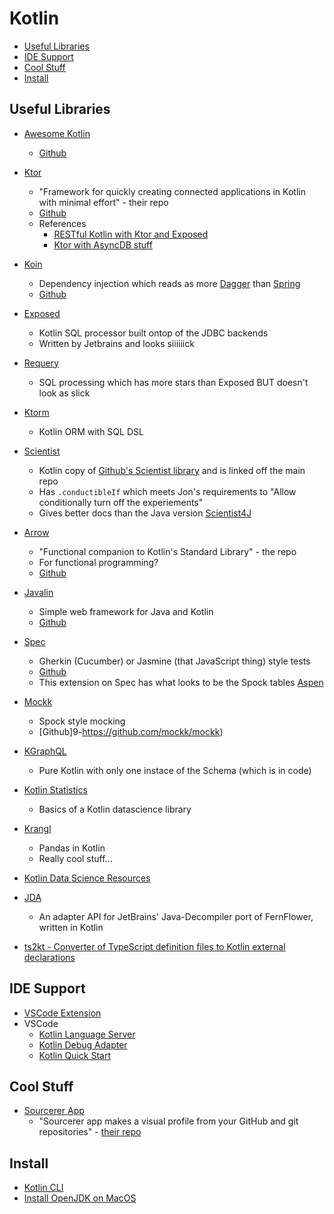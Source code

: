 # Kotlin

<!-- TOC depthFrom:2 -->

- [Useful Libraries](#useful-libraries)
- [IDE Support](#ide-support)
- [Cool Stuff](#cool-stuff)
- [Install](#install)

<!-- /TOC -->

## Useful Libraries

- [Awesome Kotlin](https://kotlin.link/)
    - [Github](https://github.com/KotlinBy/awesome-kotlin)

- [Ktor](https://ktor.io/)
    - "Framework for quickly creating connected applications in Kotlin with minimal effort" - their repo
    - [Github](https://github.com/ktorio/ktor)
    - References
        - [RESTful Kotlin with Ktor and Exposed](https://ryanharrison.co.uk/2018/04/14/kotlin-ktor-exposed-starter.html)
        - [Ktor with AsyncDB stuff](https://github.com/TechEmpower/FrameworkBenchmarks/tree/master/frameworks/Kotlin/ktor)
- [Koin](https://insert-koin.io/)
    - Dependency injection which reads as more [Dagger](https://google.github.io/dagger/) than [Spring](https://spring.io/)
    - [Github](https://github.com/InsertKoinIO/koin)
- [Exposed](https://github.com/jetbrains/Exposed)
    - Kotlin SQL processor built ontop of the JDBC backends
    - Written by Jetbrains and looks siiiiiick
- [Requery](https://github.com/requery/requery)
    - SQL processing which has more stars than Exposed BUT doesn't look as slick
- [Ktorm](https://ktorm.liuwj.me/)
    - Kotlin ORM with SQL DSL
- [Scientist](https://github.com/spoptchev/scientist)
    - Kotlin copy of [Github's Scientist library](https://github.com/github/scientist) and is linked off the main repo
    - Has `.conductibleIf` which meets Jon's requirements to "Allow conditionally turn off the experiements"
    - Gives better docs than the Java version [Scientist4J](https://github.com/rawls238/Scientist4J)

- [Arrow](https://arrow-kt.io/)
    - "Functional companion to Kotlin's Standard Library" - the repo
    - For functional programming?
    - [Github](https://github.com/arrow-kt/arrow)
- [Javalin](https://javalin.io/)
    - Simple web framework for Java and Kotlin
    - [Github](https://github.com/tipsy/javalin)
- [Spec](https://spekframework.org)
    - Gherkin (Cucumber) or Jasmine (that JavaScript thing) style tests
    - [Github](https://github.com/spekframework/spek/)
    - This extension on Spec has what looks to be the Spock tables [Aspen](https://github.com/dam5s/aspen)
- [Mockk](https://mockk.io)
    - Spock style mocking
    - [Github]9-https://github.com/mockk/mockk)

- [KGraphQL](https://github.com/pgutkowski/KGraphQL)
    - Pure Kotlin with only one instace of the Schema (which is in code)
- [Kotlin Statistics](https://github.com/thomasnield/kotlin-statistics)
    - Basics of a Kotlin datascience library
- [Krangl](https://github.com/holgerbrandl/krangl)
    - Pandas in Kotlin
    - Really cool stuff...
- [Kotlin Data Science Resources](https://github.com/thomasnield/kotlin-data-science-resources)

- [JDA](https://github.com/mcdh/jda)
    - An adapter API for JetBrains' Java-Decompiler port of FernFlower, written in Kotlin

- [ts2kt - Converter of TypeScript definition files to Kotlin external declarations](https://github.com/Kotlin/ts2kt)

## IDE Support

- [VSCode Extension](https://github.com/mathiasfrohlich/vscode-kotlin)
- VSCode
    - [Kotlin Language Server](https://github.com/fwcd/KotlinLanguageServer)
    - [Kotlin Debug Adapter](https://github.com/fwcd/KotlinDebugAdapter)
    - [Kotlin Quick Start](https://github.com/fwcd/KotlinQuickStart)

## Cool Stuff

- [Sourcerer App](https://sourcerer.io/start)
    - "Sourcerer app makes a visual profile from your GitHub and git repositories" - [their repo](https://github.com/sourcerer-io/sourcerer-app)

## Install

- [Kotlin CLI](https://kotlinlang.org/docs/tutorials/command-line.html)
- [Install OpenJDK on MacOS](https://solarianprogrammer.com/2018/09/28/installing-openjdk-macos/)
